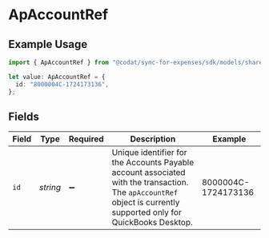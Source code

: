 # ApAccountRef

## Example Usage

```typescript
import { ApAccountRef } from "@codat/sync-for-expenses/sdk/models/shared";

let value: ApAccountRef = {
  id: "8000004C-1724173136",
};
```

## Fields

| Field                                                                                                                                                             | Type                                                                                                                                                              | Required                                                                                                                                                          | Description                                                                                                                                                       | Example                                                                                                                                                           |
| ----------------------------------------------------------------------------------------------------------------------------------------------------------------- | ----------------------------------------------------------------------------------------------------------------------------------------------------------------- | ----------------------------------------------------------------------------------------------------------------------------------------------------------------- | ----------------------------------------------------------------------------------------------------------------------------------------------------------------- | ----------------------------------------------------------------------------------------------------------------------------------------------------------------- |
| `id`                                                                                                                                                              | *string*                                                                                                                                                          | :heavy_minus_sign:                                                                                                                                                | Unique identifier for the Accounts Payable account associated with the transaction. The `apAccountRef` object is currently supported only for QuickBooks Desktop. | 8000004C-1724173136                                                                                                                                               |